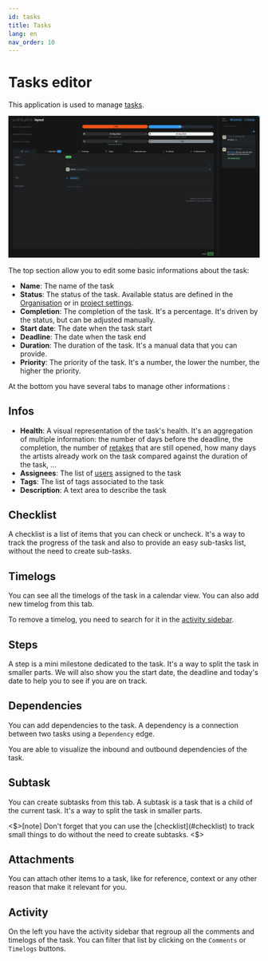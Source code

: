 ```yaml
---
id: tasks
title: Tasks
lang: en
nav_order: 10
---
```


# Tasks editor

This application is used to manage [tasks](../items/task.md).

![Tasks editor](../../_medias/screenshots/tasks.webp)

The top section allow you to edit some basic informations about the task:

- **Name**: The name of the task
- **Status**: The status of the task. Available status are defined in the [Organisation](./organisation.md#properties) or in [project settings](./projectsettings.md#properties).
- **Completion**: The completion of the task. It's a percentage. It's driven by the status, but can be adjusted manually.
- **Start date**: The date when the task start
- **Deadline**: The date when the task end
- **Duration**: The duration of the task. It's a manual data that you can provide.
- **Priority**: The priority of the task. It's a number, the lower the number, the higher the priority.

At the bottom you have several tabs to manage other informations :

## Infos
- **Health**: A visual representation of the task's health. It's an aggregation of multiple information: the number of days before the deadline, the completion, the number of [retakes](../items/comment.md#retakes) that are still opened, how many days the artists already work on the task compared against the duration of the task, ...
- **Assignees**: The list of [users](../items/user.md) assigned to the task
- **Tags**: The list of tags associated to the task
- **Description**: A text area to describe the task

## Checklist

A checklist is a list of items that you can check or uncheck. It's a way to track the progress of the task and also to provide an easy sub-tasks list, without the need to create sub-tasks.

## Timelogs

You can see all the timelogs of the task in a calendar view. You can also add new timelog from this tab.

To remove a timelog, you need to search for it in the [activity sidebar](#activity).

## Steps

A step is a mini milestone dedicated to the task. It's a way to split the task in smaller parts. We will also show you the start date, the deadline and today's date to help you to see if you are on track.

## Dependencies

You can add dependencies to the task. A dependency is a connection between two tasks using a `Dependency` edge.

You are able to visualize the inbound and outbound dependencies of the task.

## Subtask

You can create subtasks from this tab. A subtask is a task that is a child of the current task. It's a way to split the task in smaller parts.

<$>[note]
Don't forget that you can use the [checklist](#checklist) to track small things to do without the need to create subtasks.
<$>

## Attachments

You can attach other items to a task, like for reference, context or any other reason that make it relevant for you.

## Activity

On the left you have the activity sidebar that regroup all the comments and timelogs of the task. You can filter that list by clicking on the `Comments` or `Timelogs` buttons.